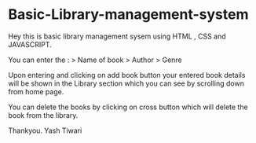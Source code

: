 # Basic-Library-management-system

Hey this is basic library management sysem using HTML , CSS and JAVASCRIPT.

You can enter the :
                  > Name of book
                  > Author
                  > Genre
                  
 Upon entering and  clicking on add book button your entered book details will be shown in the Library section which you can see by scrolling down from home page.
 
You can delete the books by clicking on cross button which will delete the book from the library.




Thankyou.
Yash Tiwari
